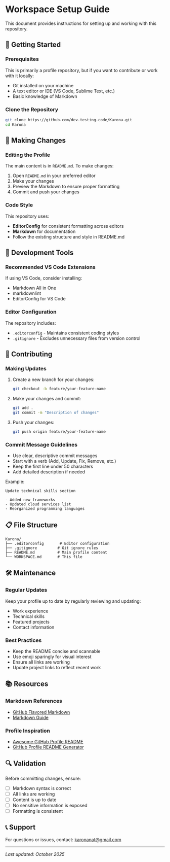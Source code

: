 # Workspace Setup Guide

This document provides instructions for setting up and working with this repository.

## 🚀 Getting Started

### Prerequisites

This is primarily a profile repository, but if you want to contribute or work with it locally:

- Git installed on your machine
- A text editor or IDE (VS Code, Sublime Text, etc.)
- Basic knowledge of Markdown

### Clone the Repository

```bash
git clone https://github.com/dev-testing-code/Karona.git
cd Karona
```

## 📝 Making Changes

### Editing the Profile

The main content is in `README.md`. To make changes:

1. Open `README.md` in your preferred editor
2. Make your changes
3. Preview the Markdown to ensure proper formatting
4. Commit and push your changes

### Code Style

This repository uses:
- **EditorConfig** for consistent formatting across editors
- **Markdown** for documentation
- Follow the existing structure and style in README.md

## 🔧 Development Tools

### Recommended VS Code Extensions

If using VS Code, consider installing:
- Markdown All in One
- markdownlint
- EditorConfig for VS Code

### Editor Configuration

The repository includes:
- `.editorconfig` - Maintains consistent coding styles
- `.gitignore` - Excludes unnecessary files from version control

## 🤝 Contributing

### Making Updates

1. Create a new branch for your changes:
   ```bash
   git checkout -b feature/your-feature-name
   ```

2. Make your changes and commit:
   ```bash
   git add .
   git commit -m "Description of changes"
   ```

3. Push your changes:
   ```bash
   git push origin feature/your-feature-name
   ```

### Commit Message Guidelines

- Use clear, descriptive commit messages
- Start with a verb (Add, Update, Fix, Remove, etc.)
- Keep the first line under 50 characters
- Add detailed description if needed

Example:
```
Update technical skills section

- Added new frameworks
- Updated cloud services list
- Reorganized programming languages
```

## 📋 File Structure

```
Karona/
├── .editorconfig       # Editor configuration
├── .gitignore         # Git ignore rules
├── README.md          # Main profile content
└── WORKSPACE.md       # This file
```

## 🛠️ Maintenance

### Regular Updates

Keep your profile up to date by regularly reviewing and updating:
- Work experience
- Technical skills
- Featured projects
- Contact information

### Best Practices

- Keep the README concise and scannable
- Use emoji sparingly for visual interest
- Ensure all links are working
- Update project links to reflect recent work

## 📚 Resources

### Markdown References
- [GitHub Flavored Markdown](https://github.github.com/gfm/)
- [Markdown Guide](https://www.markdownguide.org/)

### Profile Inspiration
- [Awesome GitHub Profile README](https://github.com/abhisheknaiidu/awesome-github-profile-readme)
- [GitHub Profile README Generator](https://rahuldkjain.github.io/gh-profile-readme-generator/)

## 🔍 Validation

Before committing changes, ensure:
- [ ] Markdown syntax is correct
- [ ] All links are working
- [ ] Content is up to date
- [ ] No sensitive information is exposed
- [ ] Formatting is consistent

## 📞 Support

For questions or issues, contact: karonanat@gmail.com

---

*Last updated: October 2025*
